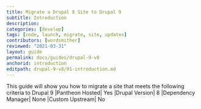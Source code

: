 ```yaml
---
title: Migrate a Drupal 8 Site to Drupal 9
subtitle: Introduction
description: 
categories: [develop]
tags: [code, launch, migrate, site, updates]
contributors: [wordsmither]
reviewed: "2021-03-31"
layout: guide
permalink: docs/guides/drupal-9-v8
anchorid: introduction
editpath: drupal-9-v8/01-introduction.md
---
```


This guide will show you how to migrate a site that meets the following criteria to Drupal 9
|Pantheon Hosted| Yes
|Drupal Version| 8
|Dependency Manager| None
|Custom Upstream| No